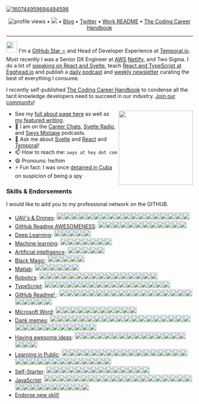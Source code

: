 <!--<h3 align="center">
![image](https://user-images.githubusercontent.com/6764957/87082196-3418a980-c25d-11ea-9987-0d9787d54100.png)
</h3> -->

[![160744959694494596](https://user-images.githubusercontent.com/6764957/101521273-94ed0f00-39c0-11eb-9721-1fb49097a171.png)](https://github.com/sw-yx?tab=repositories)

<p align="center">
  <img src="https://gpvc.arturio.dev/sw-yx" alt="profile views"> •  
  <a href="https://twitter.com/intent/follow?screen_name=swyx&tw_p=followbutton"><img src="https://img.shields.io/twitter/follow/swyx?label=%40swyx&style=social"></a>  •
  <a href="https://swyx.io">Blog</a> •
  <a href="https://twitter.com/intent/follow?screen_name=swyx&tw_p=followbutton">Twitter</a> •
  <a href="https://github.com/sw-yx/README">Work README</a> •
  <a href="https://learninpublic.org/?from=GH%20README">The Coding Career Handbook</a>
</p>

---

<img src="https://raw.githubusercontent.com/iampavangandhi/iampavangandhi/master/gifs/Hi.gif" width="30px"> I'm a [GitHub Star ⭐](https://stars.github.com/) and Head of Developer Experience at [Temporal.io](https://temporal.io/). Most recently I was a Senior DX Engineer at [AWS](https://www.swyx.io/writing/hello-aws/) [Netlify](https://www.swyx.io/farewell-netlify/), and Two Sigma. I do a lot of [speaking on React and Svelte](https://www.swyx.io/speaking/), teach [React and TypeScript at Egghead.io](https://egghead.io/instructors/shawn-wang?af=95qfq1) and publish a [daily podcast](http://swyx.transistor.fm/) and [weekly newsletter](https://tinyletter.com/swyx) curating the best of everything I consume. 

I recently self-published <a href="https://learninpublic.org/?from=GH%20README">The Coding Career Handbook</a> to condense all the tacit knowledge developers need to succeed in our industry. <a href="https://codingcareer.circle.so/">Join our community</a>!

<a href="https://myoctocat.dev/@sw-yx/octocat">
  <img align="right" src="https://user-images.githubusercontent.com/6764957/101532175-1cda1580-39cf-11eb-92fc-8466f97122fc.png" width=200 />
</a>

- See my [full about page here](http://swyx.io/about) as well as [my featured writing](https://www.swyx.io/#featured-writing).
- 👯 I am on the [Career Chats](https://careerchats.transistor.fm/), [Svelte Radio](https://www.svelteradio.com/), and [Swyx Mixtape](http://swyx.transistor.fm/) podcasts.
- 💬 Ask me about [Svelte](https://www.swyx.io/svelte-why/) and [React](https://www.youtube.com/watch?v=KJP1E-Y-xyo) and [Temporal](https://temporal.io)!
- 📫 How to reach me: `swyx at hey dot com`
- 😄 Pronouns: he/him
- ⚡ Fun fact: I was once [detained in Cuba](https://dev.to/swyx/the-ux-of-proving-our-humanity-to-machines-nf) on suspicion of being a spy


<!-- comment out for now while https://github.com/jstrieb/github-stats/issues/7 is going on 
![](https://github.com/sw-yx/sw-yx/blob/master/generated/overview.svg)
![](https://github.com/sw-yx/sw-yx/blob/master/generated/languages.svg)
-->


<!--START_SECTION:endorsements-->
  ### Skills & Endorsements
  
  I would like to add you to my professional network on the GITHUB.

  <ul>
  <li><a href="https://github.com/sw-yx/sw-yx/issues/31">UAV's & Drones</a>: <img src=https://avatars.githubusercontent.com/u/22770735?u=c7c8d8e372a0633ff094874c59beb2f98813624f&v=4&s=20 height=20 /><img src=https://avatars.githubusercontent.com/u/22770735?u=c7c8d8e372a0633ff094874c59beb2f98813624f&v=4&s=20 height=20 /><img src=https://avatars.githubusercontent.com/u/22770735?u=c7c8d8e372a0633ff094874c59beb2f98813624f&v=4&s=20 height=20 /><img src=https://avatars.githubusercontent.com/u/22770735?u=c7c8d8e372a0633ff094874c59beb2f98813624f&v=4&s=20 height=20 /><img src=https://avatars.githubusercontent.com/u/22770735?u=c7c8d8e372a0633ff094874c59beb2f98813624f&v=4&s=20 height=20 /><img src=https://avatars.githubusercontent.com/u/6764957?u=97ad815028595b73b06ee4b0510e66bbe391228d&v=4&s=20 height=20 /><img src=https://avatars.githubusercontent.com/u/6764957?u=97ad815028595b73b06ee4b0510e66bbe391228d&v=4&s=20 height=20 /><img src=https://avatars.githubusercontent.com/u/6764957?u=97ad815028595b73b06ee4b0510e66bbe391228d&v=4&s=20 height=20 /><img src=https://avatars.githubusercontent.com/u/6764957?u=97ad815028595b73b06ee4b0510e66bbe391228d&v=4&s=20 height=20 /><img src=https://avatars.githubusercontent.com/u/45873074?u=c3ec9fa6c9669635d4bf31067d9eac86d351eb3a&v=4&s=20 height=20 /><img src=https://avatars.githubusercontent.com/u/1821843?u=57459e71d75b3969c73411ae7ec0f4735d39be39&v=4&s=20 height=20 /><img src=https://avatars.githubusercontent.com/u/17146297?u=9c82e2455ce89af7a2a7fb87d1e6bc27b7e8e7cf&v=4&s=20 height=20 /><img src=https://avatars.githubusercontent.com/u/9255144?v=4&s=20 height=20 /><img src=https://avatars.githubusercontent.com/u/13825491?u=915fd23f621a028c52df2376625c4e30f0dce09b&v=4&s=20 height=20 /><img src=https://avatars.githubusercontent.com/u/13825491?u=915fd23f621a028c52df2376625c4e30f0dce09b&v=4&s=20 height=20 /><img src=https://avatars.githubusercontent.com/u/13825491?u=915fd23f621a028c52df2376625c4e30f0dce09b&v=4&s=20 height=20 /><img src=https://avatars.githubusercontent.com/u/13825491?u=915fd23f621a028c52df2376625c4e30f0dce09b&v=4&s=20 height=20 /><img src=https://avatars.githubusercontent.com/u/13825491?u=915fd23f621a028c52df2376625c4e30f0dce09b&v=4&s=20 height=20 /></li>
<li><a href="https://github.com/sw-yx/sw-yx/issues/30">GitHub Readme AWESOMENESS</a>: <img src=https://avatars.githubusercontent.com/u/6764957?u=97ad815028595b73b06ee4b0510e66bbe391228d&v=4&s=20 height=20 /><img src=https://avatars.githubusercontent.com/u/22770735?u=c7c8d8e372a0633ff094874c59beb2f98813624f&v=4&s=20 height=20 /><img src=https://avatars.githubusercontent.com/u/22770735?u=c7c8d8e372a0633ff094874c59beb2f98813624f&v=4&s=20 height=20 /><img src=https://avatars.githubusercontent.com/u/32144761?u=1b36ec9ad2443a0028c077de00ea9bd66194c4df&v=4&s=20 height=20 /><img src=https://avatars.githubusercontent.com/u/53856673?u=bda5598fc0b95f42f67ffddd6bc14326c5a5bf28&v=4&s=20 height=20 /><img src=https://avatars.githubusercontent.com/u/53856673?u=bda5598fc0b95f42f67ffddd6bc14326c5a5bf28&v=4&s=20 height=20 /><img src=https://avatars.githubusercontent.com/u/9262982?u=2403fb9ed15258833c48978f57c48479fe9172b6&v=4&s=20 height=20 /><img src=https://avatars.githubusercontent.com/u/10362927?u=2bd634d77cfe59ddf012d192335efb626618efae&v=4&s=20 height=20 /><img src=https://avatars.githubusercontent.com/u/55826377?u=f1400288e13b60d46bed563dc588f5ac77811770&v=4&s=20 height=20 /><img src=https://avatars.githubusercontent.com/u/37914951?u=47f6cb50d0ecbcef0bf3cb4d9392826af195b558&v=4&s=20 height=20 /><img src=https://avatars.githubusercontent.com/u/53332372?u=cf632f71e5bdf984e829774c4d8815774e419bcb&v=4&s=20 height=20 /><img src=https://avatars.githubusercontent.com/u/3372598?u=2b679c93e9be315f5c993d30e325a15a9df7a78c&v=4&s=20 height=20 /></li>
<li><a href="https://github.com/sw-yx/sw-yx/issues/29">Deep Learning</a>: <img src=https://avatars.githubusercontent.com/u/22770735?u=c7c8d8e372a0633ff094874c59beb2f98813624f&v=4&s=20 height=20 /><img src=https://avatars.githubusercontent.com/u/8433587?u=4143853cdd52d732534e82e9232cfda0591b9876&v=4&s=20 height=20 /><img src=https://avatars.githubusercontent.com/u/45448731?u=8dd6502ca862bf48b10e43a93b2c50644da93906&v=4&s=20 height=20 /><img src=https://avatars.githubusercontent.com/u/53856673?u=bda5598fc0b95f42f67ffddd6bc14326c5a5bf28&v=4&s=20 height=20 /><img src=https://avatars.githubusercontent.com/u/41854373?u=91a17eab7edd79767aad7a6eab7023007abb49f7&v=4&s=20 height=20 /></li>
<li><a href="https://github.com/sw-yx/sw-yx/issues/28">Machine learning</a>: <img src=https://avatars.githubusercontent.com/u/22770735?u=c7c8d8e372a0633ff094874c59beb2f98813624f&v=4&s=20 height=20 /><img src=https://avatars.githubusercontent.com/u/45448731?u=8dd6502ca862bf48b10e43a93b2c50644da93906&v=4&s=20 height=20 /><img src=https://avatars.githubusercontent.com/u/1821843?u=57459e71d75b3969c73411ae7ec0f4735d39be39&v=4&s=20 height=20 /><img src=https://avatars.githubusercontent.com/u/1821843?u=57459e71d75b3969c73411ae7ec0f4735d39be39&v=4&s=20 height=20 /><img src=https://avatars.githubusercontent.com/u/13770026?v=4&s=20 height=20 /><img src=https://avatars.githubusercontent.com/u/41854373?u=91a17eab7edd79767aad7a6eab7023007abb49f7&v=4&s=20 height=20 /><img src=https://avatars.githubusercontent.com/u/40211374?u=28b253978c6e66be691d60ec084ea7c237afbdea&v=4&s=20 height=20 /></li>
<li><a href="https://github.com/sw-yx/sw-yx/issues/27">Artificial intelligence</a>: <img src=https://avatars.githubusercontent.com/u/22770735?u=c7c8d8e372a0633ff094874c59beb2f98813624f&v=4&s=20 height=20 /><img src=https://avatars.githubusercontent.com/u/22770735?u=c7c8d8e372a0633ff094874c59beb2f98813624f&v=4&s=20 height=20 /><img src=https://avatars.githubusercontent.com/u/22770735?u=c7c8d8e372a0633ff094874c59beb2f98813624f&v=4&s=20 height=20 /><img src=https://avatars.githubusercontent.com/u/23400213?u=da0a678d3bd73318503139fc918c97683d71bd62&v=4&s=20 height=20 /><img src=https://avatars.githubusercontent.com/u/54620499?u=2ef73de239b98ca39e439a8733845603b620fd45&v=4&s=20 height=20 /></li>
<li><a href="https://github.com/sw-yx/sw-yx/issues/26">Black Magic</a>: <img src=https://avatars.githubusercontent.com/u/6764957?u=97ad815028595b73b06ee4b0510e66bbe391228d&v=4&s=20 height=20 /><img src=https://avatars.githubusercontent.com/u/22770735?u=c7c8d8e372a0633ff094874c59beb2f98813624f&v=4&s=20 height=20 /><img src=https://avatars.githubusercontent.com/u/8545105?u=165ae1b650ef0d5ef08636ea6bd7fa0ff1567836&v=4&s=20 height=20 /><img src=https://avatars.githubusercontent.com/u/2707569?u=89c42eafaca543bb9f9027c8ba2b47b944737419&v=4&s=20 height=20 /><img src=https://avatars.githubusercontent.com/u/61903527?u=2621f00464e33bb57a73bf106cbd6809bc5141e3&v=4&s=20 height=20 /></li>
<li><a href="https://github.com/sw-yx/sw-yx/issues/25">Matlab</a>: <img src=https://avatars.githubusercontent.com/u/6764957?u=97ad815028595b73b06ee4b0510e66bbe391228d&v=4&s=20 height=20 /><img src=https://avatars.githubusercontent.com/u/8890878?u=98688657615ca3b9bad6a7045b81f7a7ee8cacbf&v=4&s=20 height=20 /><img src=https://avatars.githubusercontent.com/u/53856673?u=bda5598fc0b95f42f67ffddd6bc14326c5a5bf28&v=4&s=20 height=20 /><img src=https://avatars.githubusercontent.com/u/22770735?u=c7c8d8e372a0633ff094874c59beb2f98813624f&v=4&s=20 height=20 /><img src=https://avatars.githubusercontent.com/u/22770735?u=c7c8d8e372a0633ff094874c59beb2f98813624f&v=4&s=20 height=20 /><img src=https://avatars.githubusercontent.com/u/22770735?u=c7c8d8e372a0633ff094874c59beb2f98813624f&v=4&s=20 height=20 /></li>
<li><a href="https://github.com/sw-yx/sw-yx/issues/21">Robotics</a>: <img src=https://avatars.githubusercontent.com/u/6764957?u=97ad815028595b73b06ee4b0510e66bbe391228d&v=4&s=20 height=20 /><img src=https://avatars.githubusercontent.com/u/22770735?u=c7c8d8e372a0633ff094874c59beb2f98813624f&v=4&s=20 height=20 /><img src=https://avatars.githubusercontent.com/u/22770735?u=c7c8d8e372a0633ff094874c59beb2f98813624f&v=4&s=20 height=20 /><img src=https://avatars.githubusercontent.com/u/22770735?u=c7c8d8e372a0633ff094874c59beb2f98813624f&v=4&s=20 height=20 /><img src=https://avatars.githubusercontent.com/u/22770735?u=c7c8d8e372a0633ff094874c59beb2f98813624f&v=4&s=20 height=20 /><img src=https://avatars.githubusercontent.com/u/1670421?u=de00019aeac03a906266f9b1a09534ed07158b11&v=4&s=20 height=20 /><img src=https://avatars.githubusercontent.com/u/1670421?u=de00019aeac03a906266f9b1a09534ed07158b11&v=4&s=20 height=20 /><img src=https://avatars.githubusercontent.com/u/1670421?u=de00019aeac03a906266f9b1a09534ed07158b11&v=4&s=20 height=20 /><img src=https://avatars.githubusercontent.com/u/1670421?u=de00019aeac03a906266f9b1a09534ed07158b11&v=4&s=20 height=20 /><img src=https://avatars.githubusercontent.com/u/1670421?u=de00019aeac03a906266f9b1a09534ed07158b11&v=4&s=20 height=20 /><img src=https://avatars.githubusercontent.com/u/1670421?u=de00019aeac03a906266f9b1a09534ed07158b11&v=4&s=20 height=20 /><img src=https://avatars.githubusercontent.com/u/30226045?u=0a71219858b8d89c4e0310a5b4d8fb7968e61dbd&v=4&s=20 height=20 /><img src=https://avatars.githubusercontent.com/u/30226045?u=0a71219858b8d89c4e0310a5b4d8fb7968e61dbd&v=4&s=20 height=20 /><img src=https://avatars.githubusercontent.com/u/30226045?u=0a71219858b8d89c4e0310a5b4d8fb7968e61dbd&v=4&s=20 height=20 /><img src=https://avatars.githubusercontent.com/u/30226045?u=0a71219858b8d89c4e0310a5b4d8fb7968e61dbd&v=4&s=20 height=20 /><img src=https://avatars.githubusercontent.com/u/30226045?u=0a71219858b8d89c4e0310a5b4d8fb7968e61dbd&v=4&s=20 height=20 /></li>
<li><a href="https://github.com/sw-yx/sw-yx/issues/14">TypeScript</a>: <img src=https://avatars.githubusercontent.com/u/2502947?u=eb345767686e9b8692c6d76955650a41e6e80cf3&v=4&s=20 height=20 /><img src=https://avatars.githubusercontent.com/u/6764957?u=97ad815028595b73b06ee4b0510e66bbe391228d&v=4&s=20 height=20 /><img src=https://avatars.githubusercontent.com/u/12146882?u=b153ac0c446ac31c230cfe6b1a98bd54ca74e39a&v=4&s=20 height=20 /><img src=https://avatars.githubusercontent.com/u/7964257?u=c28c8a5c365e9b3b71f2568357348f11418ac7a2&v=4&s=20 height=20 /><img src=https://avatars.githubusercontent.com/u/293004?v=4&s=20 height=20 /><img src=https://avatars.githubusercontent.com/u/19930241?u=2aef7cbf4a59d361894145c97676391ec46fea4d&v=4&s=20 height=20 /><img src=https://avatars.githubusercontent.com/u/15332326?u=928ff0aa422ea0e02a2210482b6ceaa051822d7c&v=4&s=20 height=20 /><img src=https://avatars.githubusercontent.com/u/229881?u=16c6dec7b9bc0304910803e0ba5fc7f977304392&v=4&s=20 height=20 /><img src=https://avatars.githubusercontent.com/u/13134143?u=2b7d4ad46632ada6ae75ce1672235a07282f76e5&v=4&s=20 height=20 /><img src=https://avatars.githubusercontent.com/u/948486?u=d173c0b99a0c503407fb3b04a89da215ff388e28&v=4&s=20 height=20 /><img src=https://avatars.githubusercontent.com/u/19372745?u=920aa6294f3b9597a269cc19df5da6ae83348442&v=4&s=20 height=20 /><img src=https://avatars.githubusercontent.com/u/6223070?u=1149f8bf70d845b69109b93db003163ce5da129f&v=4&s=20 height=20 /><img src=https://avatars.githubusercontent.com/u/29654458?u=9f00105de4b993b6e9a4b6b9a0dcf7ec6795c4db&v=4&s=20 height=20 /><img src=https://avatars.githubusercontent.com/u/53359960?u=35bf66a2936178251659758071612997eb97e16a&v=4&s=20 height=20 /><img src=https://avatars.githubusercontent.com/u/13395979?u=57a87a085a2dbd2007fc02c5d25c432e956e9533&v=4&s=20 height=20 /><img src=https://avatars.githubusercontent.com/u/55826377?u=f1400288e13b60d46bed563dc588f5ac77811770&v=4&s=20 height=20 /><img src=https://avatars.githubusercontent.com/u/24648588?u=acd641c75f7eea34349cf00456db722750822a60&v=4&s=20 height=20 /></li>
<li><a href="https://github.com/sw-yx/sw-yx/issues/12">GitHub Readme! </a>: <img src=https://avatars.githubusercontent.com/u/6764957?u=97ad815028595b73b06ee4b0510e66bbe391228d&v=4&s=20 height=20 /><img src=https://avatars.githubusercontent.com/u/22648375?u=4f5c00eaa429212935c711c49f33200b027ffda9&v=4&s=20 height=20 /><img src=https://avatars.githubusercontent.com/u/37780080?u=9a51ee46299084fe8e23a55d6b4d89f40ba86b0b&v=4&s=20 height=20 /><img src=https://avatars.githubusercontent.com/u/43115551?u=5d858e6a161ee6fc410002509eb7292a7adab984&v=4&s=20 height=20 /><img src=https://avatars.githubusercontent.com/u/45937795?u=22964e714c153e26a90cc608eb7acb9e0d761385&v=4&s=20 height=20 /><img src=https://avatars.githubusercontent.com/u/23062?u=d939db29fde100e4b35fb64bd68a7b9212b96a4d&v=4&s=20 height=20 /><img src=https://avatars.githubusercontent.com/u/10290348?u=ee9b20b46ed79aa5e4318a326f6381b09ec809ff&v=4&s=20 height=20 /><img src=https://avatars.githubusercontent.com/u/3726815?u=a50e7ce67614d391b96eee82d33cf6fd6fe3d7a6&v=4&s=20 height=20 /><img src=https://avatars.githubusercontent.com/u/1659820?u=1d1eba18a88076e16d7da6671e3b8ba0a3ce76c0&v=4&s=20 height=20 /><img src=https://avatars.githubusercontent.com/u/3165185?v=4&s=20 height=20 /><img src=https://avatars.githubusercontent.com/u/4000963?u=749d3140c8b658eb261c6c8e1fd38ae899bfb8b0&v=4&s=20 height=20 /><img src=https://avatars.githubusercontent.com/u/6534396?u=3518882baf64fa051e3f071fd11adccfb5faef4f&v=4&s=20 height=20 /><img src=https://avatars.githubusercontent.com/u/36571203?u=74ff14e3856ff9aeed35bb605a8c1cdac4d00891&v=4&s=20 height=20 /><img src=https://avatars.githubusercontent.com/u/2277182?u=36934a435d05c974133236d2e390bd7cfa8406fc&v=4&s=20 height=20 /><img src=https://avatars.githubusercontent.com/u/749393?u=3e049eb5d2a2682ee751c45cb7d55fe43325b450&v=4&s=20 height=20 /><img src=https://avatars.githubusercontent.com/u/19372745?u=920aa6294f3b9597a269cc19df5da6ae83348442&v=4&s=20 height=20 /><img src=https://avatars.githubusercontent.com/u/656694?u=673dd3cb3e05e96bcd6ef97e14292622d70fe184&v=4&s=20 height=20 /><img src=https://avatars.githubusercontent.com/u/14172006?u=07a2ade66cbf7e133b5a59f54f47800f0b9d4784&v=4&s=20 height=20 /><img src=https://avatars.githubusercontent.com/u/9427798?u=9bf8718fcd1bea6aee935e195b0e7179c1736a47&v=4&s=20 height=20 /><img src=https://avatars.githubusercontent.com/u/9427798?u=9bf8718fcd1bea6aee935e195b0e7179c1736a47&v=4&s=20 height=20 /><img src=https://avatars.githubusercontent.com/u/51751663?u=23a815a6dac3536432c99c9fa4f7681b539c3c07&v=4&s=20 height=20 /><img src=https://avatars.githubusercontent.com/u/9262982?u=2403fb9ed15258833c48978f57c48479fe9172b6&v=4&s=20 height=20 /><img src=https://avatars.githubusercontent.com/u/10638317?u=da44b6c75b56c51bd90571b23cb8be78e8f3ea7f&v=4&s=20 height=20 /></li>
<li><a href="https://github.com/sw-yx/sw-yx/issues/10">Microsoft Word</a>: <img src=https://avatars.githubusercontent.com/u/6764957?u=97ad815028595b73b06ee4b0510e66bbe391228d&v=4&s=20 height=20 /><img src=https://avatars.githubusercontent.com/u/352113?u=6dc1eb9f564bc00b08ebdc0cf447ea45010b65ed&v=4&s=20 height=20 /><img src=https://avatars.githubusercontent.com/u/27310414?u=1b873ee188b78d2728e35e4df02676e69bc3734c&v=4&s=20 height=20 /><img src=https://avatars.githubusercontent.com/u/43115551?u=5d858e6a161ee6fc410002509eb7292a7adab984&v=4&s=20 height=20 /><img src=https://avatars.githubusercontent.com/u/46257169?u=083fd59d92e5bf15ac822493d7873b9e984cac3e&v=4&s=20 height=20 /><img src=https://avatars.githubusercontent.com/u/17511710?u=043d69cc50a9a791118f2e414ee83f51a31f355a&v=4&s=20 height=20 /><img src=https://avatars.githubusercontent.com/u/5923706?u=d947ee44ca977ca2b7e6ba4188d0b814d64e6a08&v=4&s=20 height=20 /><img src=https://avatars.githubusercontent.com/u/22770735?u=c7c8d8e372a0633ff094874c59beb2f98813624f&v=4&s=20 height=20 /><img src=https://avatars.githubusercontent.com/u/36571203?u=74ff14e3856ff9aeed35bb605a8c1cdac4d00891&v=4&s=20 height=20 /><img src=https://avatars.githubusercontent.com/u/51212164?u=6fa3388c92d3ae571d143ab2dae3fb0ee26a50b3&v=4&s=20 height=20 /><img src=https://avatars.githubusercontent.com/u/25933585?v=4&s=20 height=20 /></li>
<li><a href="https://github.com/sw-yx/sw-yx/issues/6">Dank memes</a>: <img src=https://avatars.githubusercontent.com/u/6764957?u=97ad815028595b73b06ee4b0510e66bbe391228d&v=4&s=20 height=20 /><img src=https://avatars.githubusercontent.com/u/35337607?u=29566bbbffed942d99be65eee4227e761b77c723&v=4&s=20 height=20 /><img src=https://avatars.githubusercontent.com/u/233500?u=69a3bf89a07358e92baef9c8bd592309d6fc7463&v=4&s=20 height=20 /><img src=https://avatars.githubusercontent.com/u/12712484?u=dc88f73d27055636bf460bbc2ab9aa47d080fc2c&v=4&s=20 height=20 /><img src=https://avatars.githubusercontent.com/u/55590940?u=951cb677f14bde3d6f62872f06d17ddbd1773dfc&v=4&s=20 height=20 /><img src=https://avatars.githubusercontent.com/u/1134310?v=4&s=20 height=20 /><img src=https://avatars.githubusercontent.com/u/352113?u=6dc1eb9f564bc00b08ebdc0cf447ea45010b65ed&v=4&s=20 height=20 /><img src=https://avatars.githubusercontent.com/u/20620901?u=5ab254526db7f29c5498bcd5a03613a6dfc73557&v=4&s=20 height=20 /><img src=https://avatars.githubusercontent.com/u/3922469?u=b9fd597a85016042ab66e4908076ce7314d1186c&v=4&s=20 height=20 /><img src=https://avatars.githubusercontent.com/u/519966?u=7090cb33dbfbbf250251ce9f039f2ca74aa12a4a&v=4&s=20 height=20 /><img src=https://avatars.githubusercontent.com/u/48678280?u=6fcc3118a8db8d86d06674bc1de95ef54125c9b5&v=4&s=20 height=20 /><img src=https://avatars.githubusercontent.com/u/43115551?u=5d858e6a161ee6fc410002509eb7292a7adab984&v=4&s=20 height=20 /><img src=https://avatars.githubusercontent.com/u/3385679?u=5e7dc905c8a00d445d55a44657427c35ed8b4989&v=4&s=20 height=20 /><img src=https://avatars.githubusercontent.com/u/26126510?u=818e06777ac4503a104e41e7c882c0de12b644ba&v=4&s=20 height=20 /><img src=https://avatars.githubusercontent.com/u/7217244?u=0b2c5ac85ff8dd18039c4f01c12dfe3a67633447&v=4&s=20 height=20 /><img src=https://avatars.githubusercontent.com/u/22043396?u=7b6be44a0de05675ae004b2c1b18b22a7efbf633&v=4&s=20 height=20 /><img src=https://avatars.githubusercontent.com/u/6223070?u=1149f8bf70d845b69109b93db003163ce5da129f&v=4&s=20 height=20 /><img src=https://avatars.githubusercontent.com/u/9328123?u=8ebffba57d12dc983a17f19cb51e549150645f55&v=4&s=20 height=20 /><img src=https://avatars.githubusercontent.com/u/62393901?u=4b5b213f8f00a6489709cdaa2443307cfbcccca3&v=4&s=20 height=20 /><img src=https://avatars.githubusercontent.com/u/38540987?u=da479329cd411f62af1fca81574d739b560116c1&v=4&s=20 height=20 /><img src=https://avatars.githubusercontent.com/u/53359960?u=35bf66a2936178251659758071612997eb97e16a&v=4&s=20 height=20 /><img src=https://avatars.githubusercontent.com/u/1178581?u=8e857acca3a569594a0b831cc45e9023c2a63037&v=4&s=20 height=20 /><img src=https://avatars.githubusercontent.com/u/66532643?v=4&s=20 height=20 /><img src=https://avatars.githubusercontent.com/u/6913826?u=3f850e628a5ba6cc9ec269492ec22d7c9bbef6d8&v=4&s=20 height=20 /><img src=https://avatars.githubusercontent.com/u/23400213?u=da0a678d3bd73318503139fc918c97683d71bd62&v=4&s=20 height=20 /><img src=https://avatars.githubusercontent.com/u/23400213?u=da0a678d3bd73318503139fc918c97683d71bd62&v=4&s=20 height=20 /><img src=https://avatars.githubusercontent.com/u/23400213?u=da0a678d3bd73318503139fc918c97683d71bd62&v=4&s=20 height=20 /><img src=https://avatars.githubusercontent.com/u/19930241?u=2aef7cbf4a59d361894145c97676391ec46fea4d&v=4&s=20 height=20 /><img src=https://avatars.githubusercontent.com/u/31821597?u=dce8e08df43843b5b9fbe64b0fe2fa5e8ceaa7d9&v=4&s=20 height=20 /><img src=https://avatars.githubusercontent.com/u/10360816?u=e3ebfd8445206a0d894c81f511e9cd89a4e5c244&v=4&s=20 height=20 /></li>
<li><a href="https://github.com/sw-yx/sw-yx/issues/5">Having awesome ideas</a>: <img src=https://avatars.githubusercontent.com/u/10660468?u=b2a4cb6919cf2a48d3a57d88597ae60dbaf81e1a&v=4&s=20 height=20 /><img src=https://avatars.githubusercontent.com/u/6764957?u=97ad815028595b73b06ee4b0510e66bbe391228d&v=4&s=20 height=20 /><img src=https://avatars.githubusercontent.com/u/35337607?u=29566bbbffed942d99be65eee4227e761b77c723&v=4&s=20 height=20 /><img src=https://avatars.githubusercontent.com/u/7910856?u=34f977f5b9caa6e679fcd95dd2d4ece77f531a04&v=4&s=20 height=20 /><img src=https://avatars.githubusercontent.com/u/15979292?u=87faa9985d47e32a3495a850b8620cd85b00ef21&v=4&s=20 height=20 /><img src=https://avatars.githubusercontent.com/u/352113?u=6dc1eb9f564bc00b08ebdc0cf447ea45010b65ed&v=4&s=20 height=20 /><img src=https://avatars.githubusercontent.com/u/3977903?u=66a0e06db974f4b3accc178facc4602d960bb890&v=4&s=20 height=20 /><img src=https://avatars.githubusercontent.com/u/3524688?u=80eb34d651fd46947487d79abe8617bf5338f54b&v=4&s=20 height=20 /><img src=https://avatars.githubusercontent.com/u/38554977?v=4&s=20 height=20 /><img src=https://avatars.githubusercontent.com/u/856609?u=b6274fdc539279b8465aebe0e2c3c9fa7bbc6923&v=4&s=20 height=20 /><img src=https://avatars.githubusercontent.com/u/39672672?u=3547bdc7fe14e29a969f7b44f20fac26ebf95fe8&v=4&s=20 height=20 /><img src=https://avatars.githubusercontent.com/u/8960757?u=7773231fa9dace775da1f7af383e52ed8e3b909f&v=4&s=20 height=20 /><img src=https://avatars.githubusercontent.com/u/12146882?u=b153ac0c446ac31c230cfe6b1a98bd54ca74e39a&v=4&s=20 height=20 /><img src=https://avatars.githubusercontent.com/u/6764957?u=97ad815028595b73b06ee4b0510e66bbe391228d&v=4&s=20 height=20 /><img src=https://avatars.githubusercontent.com/u/2277182?u=36934a435d05c974133236d2e390bd7cfa8406fc&v=4&s=20 height=20 /><img src=https://avatars.githubusercontent.com/u/2114712?u=868a9bd2be749d84c3ebb3eabf28d5b8a223fa67&v=4&s=20 height=20 /><img src=https://avatars.githubusercontent.com/u/8508804?u=d755d87366b0118df6cc6024e932aeff99056a2f&v=4&s=20 height=20 /><img src=https://avatars.githubusercontent.com/u/661994?u=c6ca07b86a9a91b2dd567f80ac9d80b6d6071523&v=4&s=20 height=20 /></li>
<li><a href="https://github.com/sw-yx/sw-yx/issues/4">Learning in Public</a>: <img src=https://avatars.githubusercontent.com/u/6764957?u=97ad815028595b73b06ee4b0510e66bbe391228d&v=4&s=20 height=20 /><img src=https://avatars.githubusercontent.com/u/10660468?u=b2a4cb6919cf2a48d3a57d88597ae60dbaf81e1a&v=4&s=20 height=20 /><img src=https://avatars.githubusercontent.com/u/6540763?u=b6700c6b857dc4feb5b469439b1f0b12c95d82ec&v=4&s=20 height=20 /><img src=https://avatars.githubusercontent.com/u/5938110?u=637d5ad49f9cabeff3288b1f4b06e12a6ee7ef38&v=4&s=20 height=20 /><img src=https://avatars.githubusercontent.com/u/35337607?u=29566bbbffed942d99be65eee4227e761b77c723&v=4&s=20 height=20 /><img src=https://avatars.githubusercontent.com/u/8948924?u=5bec780048b84962b9681e76ae6c6afd93b2bf68&v=4&s=20 height=20 /><img src=https://avatars.githubusercontent.com/u/63742054?u=6e29daf7e33025c5504d1e2a099fbfd454c8f5f4&v=4&s=20 height=20 /><img src=https://avatars.githubusercontent.com/u/2114712?u=868a9bd2be749d84c3ebb3eabf28d5b8a223fa67&v=4&s=20 height=20 /><img src=https://avatars.githubusercontent.com/u/1059583?v=4&s=20 height=20 /><img src=https://avatars.githubusercontent.com/u/1059583?v=4&s=20 height=20 /><img src=https://avatars.githubusercontent.com/u/2338632?u=7ca35d9de31aadd8e9af2f8e75ac185c6c42d1ab&v=4&s=20 height=20 /><img src=https://avatars.githubusercontent.com/u/6893378?u=a04e4ca94741b424d3e225703a662b381be65692&v=4&s=20 height=20 /><img src=https://avatars.githubusercontent.com/u/55590940?u=951cb677f14bde3d6f62872f06d17ddbd1773dfc&v=4&s=20 height=20 /><img src=https://avatars.githubusercontent.com/u/12350042?u=cb4861b5c416367a456ed76fe590a229df9a89cb&v=4&s=20 height=20 /><img src=https://avatars.githubusercontent.com/u/38713361?u=d8c0e979709dcbb1c96f6f8d98782b1209f7e1b9&v=4&s=20 height=20 /><img src=https://avatars.githubusercontent.com/u/15979292?u=87faa9985d47e32a3495a850b8620cd85b00ef21&v=4&s=20 height=20 /><img src=https://avatars.githubusercontent.com/u/352113?u=6dc1eb9f564bc00b08ebdc0cf447ea45010b65ed&v=4&s=20 height=20 /><img src=https://avatars.githubusercontent.com/u/8549477?u=fbfc7d3b5e06309ac48c1e172d3fc41532d0c647&v=4&s=20 height=20 /><img src=https://avatars.githubusercontent.com/u/6892666?u=6d6809a812b2c3a03cf3ae0b5d7290fc0b857730&v=4&s=20 height=20 /><img src=https://avatars.githubusercontent.com/u/193136?u=c867e3f38a00cda86ef10bf3f7c6bad38983ac8c&v=4&s=20 height=20 /><img src=https://avatars.githubusercontent.com/u/6609142?u=46afe9fc7e5b8aeefecbb8d99fa2847bd3536729&v=4&s=20 height=20 /><img src=https://avatars.githubusercontent.com/u/9523719?u=fdddf99ddb809fcb0af5926ea1d5be3272021df5&v=4&s=20 height=20 /><img src=https://avatars.githubusercontent.com/u/9523719?u=fdddf99ddb809fcb0af5926ea1d5be3272021df5&v=4&s=20 height=20 /><img src=https://avatars.githubusercontent.com/u/3977903?u=66a0e06db974f4b3accc178facc4602d960bb890&v=4&s=20 height=20 /><img src=https://avatars.githubusercontent.com/u/3524688?u=80eb34d651fd46947487d79abe8617bf5338f54b&v=4&s=20 height=20 /><img src=https://avatars.githubusercontent.com/u/3524688?u=80eb34d651fd46947487d79abe8617bf5338f54b&v=4&s=20 height=20 /><img src=https://avatars.githubusercontent.com/u/16005567?u=5f71bda3f9007c1f8efb56c12c6a4ac8da4123e8&v=4&s=20 height=20 /><img src=https://avatars.githubusercontent.com/u/16005567?u=5f71bda3f9007c1f8efb56c12c6a4ac8da4123e8&v=4&s=20 height=20 /><img src=https://avatars.githubusercontent.com/u/4047597?u=d369a027cc44c560aae8e6702d06f4b9b60e63a6&v=4&s=20 height=20 /><img src=https://avatars.githubusercontent.com/u/15695301?u=69e79bb2d243c7ce5d098c237cf5135253ee1e76&v=4&s=20 height=20 /></li>
<li><a href="https://github.com/sw-yx/sw-yx/issues/3">Self-Starter</a>: <img src=https://avatars.githubusercontent.com/u/6764957?u=97ad815028595b73b06ee4b0510e66bbe391228d&v=4&s=20 height=20 /><img src=https://avatars.githubusercontent.com/u/1016190?u=d88c979c3dad16b9b0f604b0da60169b12cf7c34&v=4&s=20 height=20 /><img src=https://avatars.githubusercontent.com/u/35337607?u=29566bbbffed942d99be65eee4227e761b77c723&v=4&s=20 height=20 /><img src=https://avatars.githubusercontent.com/u/63742054?u=6e29daf7e33025c5504d1e2a099fbfd454c8f5f4&v=4&s=20 height=20 /><img src=https://avatars.githubusercontent.com/u/15979292?u=87faa9985d47e32a3495a850b8620cd85b00ef21&v=4&s=20 height=20 /><img src=https://avatars.githubusercontent.com/u/352113?u=6dc1eb9f564bc00b08ebdc0cf447ea45010b65ed&v=4&s=20 height=20 /><img src=https://avatars.githubusercontent.com/u/5645527?u=d0af863305e37415397c5d122990cbf23e08d4cf&v=4&s=20 height=20 /><img src=https://avatars.githubusercontent.com/u/43115551?u=5d858e6a161ee6fc410002509eb7292a7adab984&v=4&s=20 height=20 /><img src=https://avatars.githubusercontent.com/u/27928708?u=ef9b6267f3a5090243c9704c138305ca1c3b8263&v=4&s=20 height=20 /><img src=https://avatars.githubusercontent.com/u/40009100?u=1d8bd2d26aad4c3fbee0b0b11fe2d8c74b77018b&v=4&s=20 height=20 /><img src=https://avatars.githubusercontent.com/u/23707137?u=97bf6bbce7f6a85ca385263cceda13e2b96ce578&v=4&s=20 height=20 /><img src=https://avatars.githubusercontent.com/u/2114712?u=868a9bd2be749d84c3ebb3eabf28d5b8a223fa67&v=4&s=20 height=20 /><img src=https://avatars.githubusercontent.com/u/8508804?u=d755d87366b0118df6cc6024e932aeff99056a2f&v=4&s=20 height=20 /><img src=https://avatars.githubusercontent.com/u/25122031?u=2357c279f1cb512727d00839a57af8ca5f9b33d3&v=4&s=20 height=20 /></li>
<li><a href="https://github.com/sw-yx/sw-yx/issues/2">JavaScript</a>: <img src=https://avatars.githubusercontent.com/u/6764957?u=97ad815028595b73b06ee4b0510e66bbe391228d&v=4&s=20 height=20 /><img src=https://avatars.githubusercontent.com/u/10660468?u=b2a4cb6919cf2a48d3a57d88597ae60dbaf81e1a&v=4&s=20 height=20 /><img src=https://avatars.githubusercontent.com/u/2944237?u=1695caef89fac46180739716e49fc71ce050e85b&v=4&s=20 height=20 /><img src=https://avatars.githubusercontent.com/u/35337607?u=29566bbbffed942d99be65eee4227e761b77c723&v=4&s=20 height=20 /><img src=https://avatars.githubusercontent.com/u/6643991?u=8c294528ab452aceb2861e2e92329858250e3b5e&v=4&s=20 height=20 /><img src=https://avatars.githubusercontent.com/u/63742054?u=6e29daf7e33025c5504d1e2a099fbfd454c8f5f4&v=4&s=20 height=20 /><img src=https://avatars.githubusercontent.com/u/1413595?u=34449eb3fc540e0959e05990b2134b362274be59&v=4&s=20 height=20 /><img src=https://avatars.githubusercontent.com/u/1059583?v=4&s=20 height=20 /><img src=https://avatars.githubusercontent.com/u/2338632?u=7ca35d9de31aadd8e9af2f8e75ac185c6c42d1ab&v=4&s=20 height=20 /><img src=https://avatars.githubusercontent.com/u/15979292?u=87faa9985d47e32a3495a850b8620cd85b00ef21&v=4&s=20 height=20 /><img src=https://avatars.githubusercontent.com/u/352113?u=6dc1eb9f564bc00b08ebdc0cf447ea45010b65ed&v=4&s=20 height=20 /><img src=https://avatars.githubusercontent.com/u/9498142?v=4&s=20 height=20 /><img src=https://avatars.githubusercontent.com/u/20620901?u=5ab254526db7f29c5498bcd5a03613a6dfc73557&v=4&s=20 height=20 /><img src=https://avatars.githubusercontent.com/u/29888641?u=3f6cbdef74c3c07558bb3979b681efaa6fa81e81&v=4&s=20 height=20 /><img src=https://avatars.githubusercontent.com/u/6609142?u=46afe9fc7e5b8aeefecbb8d99fa2847bd3536729&v=4&s=20 height=20 /><img src=https://avatars.githubusercontent.com/u/3977903?u=66a0e06db974f4b3accc178facc4602d960bb890&v=4&s=20 height=20 /><img src=https://avatars.githubusercontent.com/u/3524688?u=80eb34d651fd46947487d79abe8617bf5338f54b&v=4&s=20 height=20 /><img src=https://avatars.githubusercontent.com/u/5645527?u=d0af863305e37415397c5d122990cbf23e08d4cf&v=4&s=20 height=20 /><img src=https://avatars.githubusercontent.com/u/1874468?u=8eac58e4e2826bbd46ec27ce7ec8fee140365ef6&v=4&s=20 height=20 /><img src=https://avatars.githubusercontent.com/u/856609?u=b6274fdc539279b8465aebe0e2c3c9fa7bbc6923&v=4&s=20 height=20 /><img src=https://avatars.githubusercontent.com/u/17046154?u=bfae7b39bb9a059230030de86a08fc373f965d81&v=4&s=20 height=20 /><img src=https://avatars.githubusercontent.com/u/43115551?u=5d858e6a161ee6fc410002509eb7292a7adab984&v=4&s=20 height=20 /><img src=https://avatars.githubusercontent.com/u/45937795?u=22964e714c153e26a90cc608eb7acb9e0d761385&v=4&s=20 height=20 /><img src=https://avatars.githubusercontent.com/u/6449301?u=94edb8e20d8471719d1167a77a58db52483d0cf2&v=4&s=20 height=20 /><img src=https://avatars.githubusercontent.com/u/27928708?u=ef9b6267f3a5090243c9704c138305ca1c3b8263&v=4&s=20 height=20 /><img src=https://avatars.githubusercontent.com/u/8960757?u=7773231fa9dace775da1f7af383e52ed8e3b909f&v=4&s=20 height=20 /><img src=https://avatars.githubusercontent.com/u/2502947?u=eb345767686e9b8692c6d76955650a41e6e80cf3&v=4&s=20 height=20 /><img src=https://avatars.githubusercontent.com/u/5568871?u=9f445b0a35c59b56f68052bc9b1df3707b4549da&v=4&s=20 height=20 /><img src=https://avatars.githubusercontent.com/u/24643979?u=fe9d7c6bddd24126607a03e03807a0a863b2c909&v=4&s=20 height=20 /><img src=https://avatars.githubusercontent.com/u/10224804?u=f21218967e9775baae828b25a09cf1539cb46aad&v=4&s=20 height=20 /></li>
  <li><a href="https://github.com/sw-yx/sw-yx/issues/new?assignees=&labels=&template=endorsement-template.md&title=Endorse%3A+SKILL_HERE">Endorse new skill!</a></li>
  </ul>
  <!--END_SECTION:endorsements-->

